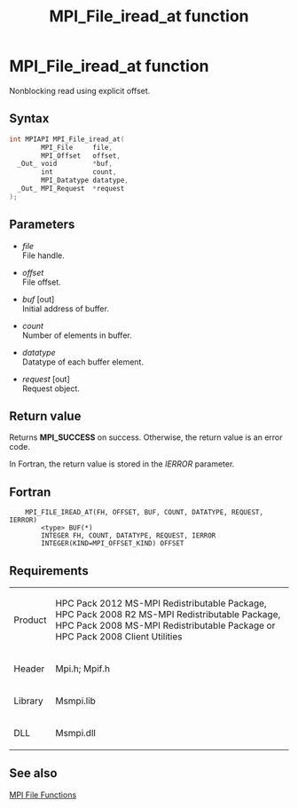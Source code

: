 ﻿---
title: MPI_File_iread_at function
TOCTitle: MPI_File_iread_at function
ms:assetid: 0b842200-bcac-47ee-9d94-2315b986055c
ms:mtpsurl: https://msdn.microsoft.com/en-us/library/Dn473323(v=VS.85)
ms:contentKeyID: 59360869
ms.date: 03/28/2018
mtps_version: v=VS.85
f1_keywords:
- MPI_FILE_IREAD_AT
- mpif/MPI_File_iread_at
- mpi/MPI_FILE_IREAD_AT
dev_langs:
- C++
- C
---

# MPI\_File\_iread\_at function

Nonblocking read using explicit offset.

## Syntax

``` c++
int MPIAPI MPI_File_iread_at(
        MPI_File     file,
        MPI_Offset   offset,
  _Out_ void         *buf,
        int          count,
        MPI_Datatype datatype,
  _Out_ MPI_Request  *request
);
```

## Parameters

  - *file*  
    File handle.

  - *offset*  
    File offset.

  - *buf* \[out\]  
    Initial address of buffer.

  - *count*  
    Number of elements in buffer.

  - *datatype*  
    Datatype of each buffer element.

  - *request* \[out\]  
    Request object.

## Return value

Returns **MPI\_SUCCESS** on success. Otherwise, the return value is an error code.

In Fortran, the return value is stored in the *IERROR* parameter.

## Fortran

``` FORTRAN
    MPI_FILE_IREAD_AT(FH, OFFSET, BUF, COUNT, DATATYPE, REQUEST, IERROR)
        <type> BUF(*)
        INTEGER FH, COUNT, DATATYPE, REQUEST, IERROR
        INTEGER(KIND=MPI_OFFSET_KIND) OFFSET
```

## Requirements

<table>
<colgroup>
<col/>
<col/>
</colgroup>
<tbody>
<tr class="odd">
<td><p>Product</p></td>
<td><p>HPC Pack 2012 MS-MPI Redistributable Package, HPC Pack 2008 R2 MS-MPI Redistributable Package, HPC Pack 2008 MS-MPI Redistributable Package or HPC Pack 2008 Client Utilities</p></td>
</tr>
<tr class="even">
<td><p>Header</p></td>
<td>Mpi.h;
Mpif.h</td>
</tr>
<tr class="odd">
<td><p>Library</p></td>
<td>Msmpi.lib</td>
</tr>
<tr class="even">
<td><p>DLL</p></td>
<td>Msmpi.dll</td>
</tr>
</tbody>
</table>


## See also

[MPI File Functions](mpi-file-functions.md)

